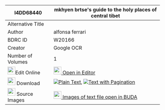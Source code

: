 |I4DD68440|mkhyen brtse's guide to the holy places of central tibet 
| --- | --- 
|Alternative Title |
|Author| alfonsa ferrari
|BDRC ID | W20166
|Creator | Google OCR
|Number of Volumes| 1
|<img width="25" src="https://img.icons8.com/color/25/000000/edit-property.png">Edit Online| [<img width="25" src="https://avatars.githubusercontent.com/u/45091458?s=200&v=4"> Open in Editor](http://editor.openpecha.org/I4DD68440)
|<img width="25" src="https://img.icons8.com/fluent/48/000000/download-2.png"/>  Download | [![](https://img.icons8.com/color/20/000000/txt.png)Plain Text](https://github.com/Openpecha/I4DD68440/releases/download/v2/mk'yen_brtse's_guide_to_the_ho_plain_I4DD68440.zip), [![](https://img.icons8.com/color/20/000000/txt.png)Text with Pagination](https://github.com/Openpecha/I4DD68440/releases/download/v2/mk'yen_brtse's_guide_to_the_ho_pages_I4DD68440.zip)
|<img width="25" src="https://img.icons8.com/plasticine/100/000000/pictures-folder.png"/>  Source Images | [<img width="25" src="https://library.bdrc.io/icons/BUDA-small.svg"> Images of text file open in BUDA](https://library.bdrc.io/show/bdr:W20166)